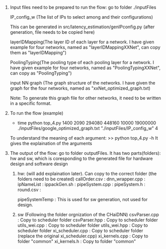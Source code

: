 
1. Input files need to be prepared to run the flow:
    go to folder ./inputFiles
    
    IP_config_w (The list of IPs to select among and their configurations)
    
    This can be generated in src/latency_estimation/genIPconfig.py (after generation, file needs to be copied here)
    
    layerIDMapping(The layer ID of each layer for a network. I have given example for four networks, named as "layerIDMappingXXNet", can copy them as "layerIDMapping")
    
    PoolingTyping(The pooling type of each pooling layer for a network. I have given example for four networks, named as "PoolingTypingXXNet", can copy as "PoolingTyping")
    
    input NN graph (The graph structure of the networks. I have given the graph for the four networks, named as "xxNet_optimized_graph.txt)
    
    Note: To generate this graph file for other networks, it need to be written in a specific format.

2. To run the flow (example)
    *  time python top_4.py 1400 2090 294080 448160 10000 19000000 ./inputFiles/google_optimized_graph.txt  "./inputFiles/IP_config_w" 4

    To understand the meaning of each argument:
        >> python top_4.py -h
        It gives the explaination of the arguments

3. The output of the flow:
    go to folder outputFiles. It has two parts(folders): hw and sw, which is coresponding to the generated file for hardware design and software design
    1. hw: (will add explaination later). Can copy to the correct folder (the folders need to be created)
        callOrder.csv :
        dnn_wrapper.cpp : 
        ipNameList : 
        ippackGen.sh : 
        pipeSystem.cpp : 
        pipeSystem.h : 
        round.csv :


        pipeSystemTemp : This is used for sw generation, not used for design.

    2. sw (Following the folder orgnization of the CHaiDNN)
        csvParser.cpp : Copy to scheduler folder
        csvParser.hpp : Copy to scheduler folder
        utils_wei.cpp : Copy to scheduler folder
        utils_wei.hpp : Copy to scheduler folder
        xi_scheduler.cpp : Copy to scheduler folder (replace the original xi_scheduler.cpp)
        xi_kernels.cpp : Copy to folder "common"
        xi_kernels.h :  Copy to folder "common"
